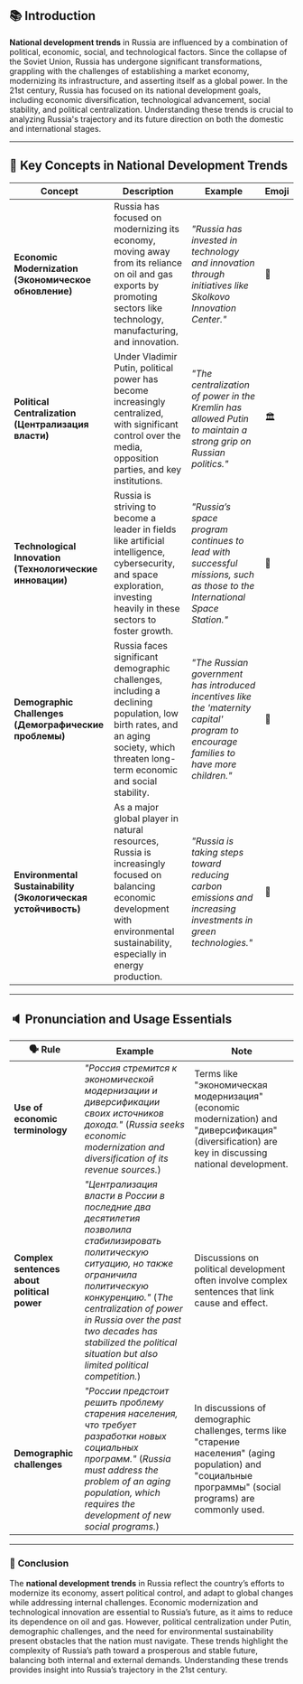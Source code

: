 
## 📚 **Introduction**

**National development trends** in Russia are influenced by a combination of political, economic, social, and technological factors. Since the collapse of the Soviet Union, Russia has undergone significant transformations, grappling with the challenges of establishing a market economy, modernizing its infrastructure, and asserting itself as a global power. In the 21st century, Russia has focused on its national development goals, including economic diversification, technological advancement, social stability, and political centralization. Understanding these trends is crucial to analyzing Russia's trajectory and its future direction on both the domestic and international stages.

---

## 🔑 **Key Concepts in National Development Trends**

|**Concept**|**Description**|**Example**|**Emoji**|
|---|---|---|---|
|**Economic Modernization (Экономическое обновление)**|Russia has focused on modernizing its economy, moving away from its reliance on oil and gas exports by promoting sectors like technology, manufacturing, and innovation.|_"Russia has invested in technology and innovation through initiatives like Skolkovo Innovation Center."_|💼|
|**Political Centralization (Централизация власти)**|Under Vladimir Putin, political power has become increasingly centralized, with significant control over the media, opposition parties, and key institutions.|_"The centralization of power in the Kremlin has allowed Putin to maintain a strong grip on Russian politics."_|🏛️|
|**Technological Innovation (Технологические инновации)**|Russia is striving to become a leader in fields like artificial intelligence, cybersecurity, and space exploration, investing heavily in these sectors to foster growth.|_"Russia’s space program continues to lead with successful missions, such as those to the International Space Station."_|🚀|
|**Demographic Challenges (Демографические проблемы)**|Russia faces significant demographic challenges, including a declining population, low birth rates, and an aging society, which threaten long-term economic and social stability.|_"The Russian government has introduced incentives like the 'maternity capital' program to encourage families to have more children."_|👶|
|**Environmental Sustainability (Экологическая устойчивость)**|As a major global player in natural resources, Russia is increasingly focused on balancing economic development with environmental sustainability, especially in energy production.|_"Russia is taking steps toward reducing carbon emissions and increasing investments in green technologies."_|🌱|

---

## 🔈 **Pronunciation and Usage Essentials**

|🗣️ Rule|Example|Note|
|---|---|---|
|**Use of economic terminology**|_"Россия стремится к экономической модернизации и диверсификации своих источников дохода."_ (_Russia seeks economic modernization and diversification of its revenue sources._)|Terms like "экономическая модернизация" (economic modernization) and "диверсификация" (diversification) are key in discussing national development.|
|**Complex sentences about political power**|_"Централизация власти в России в последние два десятилетия позволила стабилизировать политическую ситуацию, но также ограничила политическую конкуренцию."_ (_The centralization of power in Russia over the past two decades has stabilized the political situation but also limited political competition._)|Discussions on political development often involve complex sentences that link cause and effect.|
|**Demographic challenges**|_"России предстоит решить проблему старения населения, что требует разработки новых социальных программ."_ (_Russia must address the problem of an aging population, which requires the development of new social programs._)|In discussions of demographic challenges, terms like "старение населения" (aging population) and "социальные программы" (social programs) are commonly used.|

---

### 🎯 **Conclusion**

The **national development trends** in Russia reflect the country’s efforts to modernize its economy, assert political control, and adapt to global changes while addressing internal challenges. Economic modernization and technological innovation are essential to Russia’s future, as it aims to reduce its dependence on oil and gas. However, political centralization under Putin, demographic challenges, and the need for environmental sustainability present obstacles that the nation must navigate. These trends highlight the complexity of Russia’s path toward a prosperous and stable future, balancing both internal and external demands. Understanding these trends provides insight into Russia’s trajectory in the 21st century.